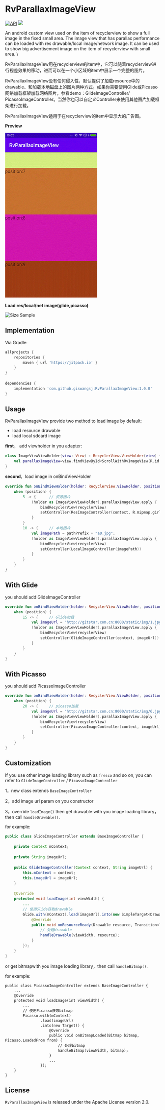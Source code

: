 # RvParallaxImageView

[![API](https://img.shields.io/badge/API-16%2B-brightgreen.svg?style=flat)](https://android-arsenal.com/api?level=16) [![](https://jitpack.io/v/giswangsj/RvParallaxImageView.svg)](https://jitpack.io/#giswangsj/RvParallaxImageView)

An android custom view used on the item of recyclerview to show a full image in the fixed small area. The image view that has parallax performance can be loaded with res drawable/local image/network image. It can be used to show big advertisement image on the item of recyclerview with small area. \

RvParallaxImageView用在recyclerview的item中，它可以随着recyclerview进行视差效果的移动，进而可以在一个小区域的item中展示一个完整的图片。

RvParallaxImageView没有任何侵入性，默认提供了加载resource中的drawable、和加载本地磁盘上的图片两种方式。如果你需要使用Glide或Picasso网络加载框架加载网络图片，参看demo：GlideImageController/ PicassoImageController。当然你也可以自定义Controller来使用其他图片加载框架进行加载。

RvParallaxImageView适用于在recyclerview的item中显示大的广告图。

**Preview**

![Size Sample](screenshot/capture1.gif)

**Load res/local/net image(glide,picasso)**

![Size Sample](screenshot/capture2.gif)

Implementation
----

Via Gradle:

```groovy
allprojects {
    repositories {
        maven { url 'https://jitpack.io' }
    }
}

dependencies {
	implementation 'com.github.giswangsj:RvParallaxImageView:1.0.0'
}
```


Usage
----

RvParallaxImageView provide two method to load image by default:

- load resource drawable
- load local sdcard image

**first**， add viewholder in you adapter:

```kotlin
class ImageViewViewHolder(view: View) : RecyclerView.ViewHolder(view) {
    val parallaxImageView=view.findViewById<ScrollWithRvImageView(R.id.parallaxImageView)
}
```

**second**，load image in onBindViewHolder

```kotlin
override fun onBindViewHolder(holder: RecyclerView.ViewHolder, position: Int) {
    when (position) {
        5 -> {      // 资源图片
            (holder as ImageViewViewHolder).parallaxImageView.apply {
                bindRecyclerView(recyclerView)
                setController(ResImageController(context, R.mipmap.girl))
            }
        }
        10 -> {     // 本地图片
            val imagePath = pathPrefix + "a0.jpg";
            (holder as ImageViewViewHolder).parallaxImageView.apply {
                bindRecyclerView(recyclerView)
                setController(LocalImageController(imagePath))
            }
        }
    }
}
```

## With Glide

you should add GlideImageController

```kotlin
override fun onBindViewHolder(holder: RecyclerView.ViewHolder, position: Int) {
    when (position) {
        15 -> {     // Glide加载
            val imageUrl = "http://gitstar.com.cn:8000/static/img/1.jpg"
            (holder as ImageViewViewHolder).parallaxImageView.apply {
                bindRecyclerView(recyclerView)
                setController(GlideImageController(context, imageUrl))
            }
        }
    }
}
```


## With Picasso

you should add PicassoImageController

```kotlin
override fun onBindViewHolder(holder: RecyclerView.ViewHolder, position: Int) {
    when (position) {
        20 -> {     // picasso加载
            val imageUrl = "http://gitstar.com.cn:8000/static/img/6.jpg"
            (holder as ImageViewViewHolder).parallaxImageView.apply {
                bindRecyclerView(recyclerView)
                setController(PicassoImageController(context, imageUrl))
            }
        }
    }
}
```



Customization
----

If you use other image loading library such as `fresco` and so on, you can refer to `GlideImageController` / `PicassoImageController`

1，new class extends `BaseImageController`

2，add image url param on you constructor

3，override `loadImage()` then get drawable with you image loading library，then call `handleDrawable()`.

for example:

```java
public class GlideImageController extends BaseImageController {

    private Context mContext;

    private String imageUrl;

    public GlideImageController(Context context, String imageUrl) {
        this.mContext = context;
        this.imageUrl = imageUrl;
    }

    @Override
    protected void loadImage(int viewWidth) {
        ...
        // 使用Glide获取drawable
        Glide.with(mContext).load(imageUrl).into(new SimpleTarget<Drawable>() {
            @Override
            public void onResourceReady(Drawable resource, Transition<? super Drawable> transition) {
                // 处理drawable
                handleDrawable(viewWidth, resource);
            }
        });
    }
}
```

or get bitmapwith you image loading library，then call `handleBitmap()`.

for example:

```
public class PicassoImageController extends BaseImageController {
    ...
    @Override
    protected void loadImage(int viewWidth) {
        ...
        // 使用Picasso获取bitmap
        Picasso.with(mContext)
                .load(imageUrl)
                .into(new Target() {
                    @Override
                    public void onBitmapLoaded(Bitmap bitmap, Picasso.LoadedFrom from) {
                        // 处理bitmap
                        handleBitmap(viewWidth, bitmap);
                    }
					...
                });
    }
}
```



## License

`RvParallaxImageView` is released under the Apache License version 2.0.